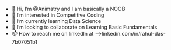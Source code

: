 - 👋 Hi, I’m @Animatry and I am basically a NOOB
- 👀 I’m interested in Competitive Coding
- 🌱 I’m currently learning Data Science 
- 💞️ I’m looking to collaborate on Learning Basic Fundamentals
- 📫 How to reach me on linkedIn at -->linkedin.com/in/rahul-das-7b07051b1 

<!---
Animatry/Animatry is a ✨ special ✨ repository because its `README.md` (this file) appears on your GitHub profile.
You can click the Preview link to take a look at your changes.
--->
